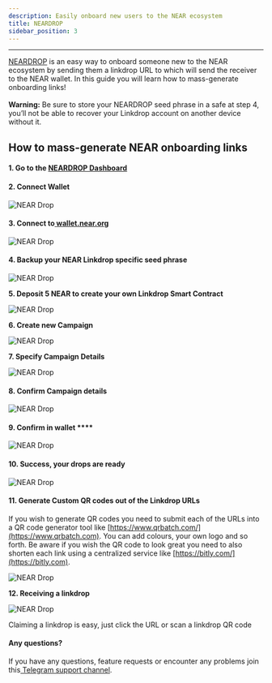 ```yaml
---
description: Easily onboard new users to the NEAR ecosystem
title: NEARDROP
sidebar_position: 3
---
```


---

[NEARDROP](https://app.neardrop.io) is an easy way to onboard someone new to the NEAR ecosystem by sending them a linkdrop URL to which will send the receiver to the NEAR wallet. In this guide you will learn how to mass-generate onboarding links!\
\
**Warning:** Be sure to store your NEARDROP seed phrase in a safe at step 4, you’ll not be able to recover your Linkdrop account on another device without it.

## **How to mass-generate NEAR onboarding links**

#### **1. Go to the** [**NEARDROP Dashboard**](http://app.neardrop.io)

#### **2. Connect Wallet**

![NEAR Drop](/images/neardrop1.png)

#### **3. Connect to**[ **wallet.near.org**](http://wallet.near.org)

![NEAR Drop](/images/neardrop2.png)

#### **4. Backup your NEAR Linkdrop specific seed phrase**

![NEAR Drop](/images/neardrop3.png)

**5. Deposit 5 NEAR to create your own Linkdrop Smart Contract**

![NEAR Drop](/images/neardrop4.png)

**6. Create new Campaign**

![NEAR Drop](/images/neardrop5.png)

**7. Specify Campaign Details**

![NEAR Drop](/images/neardrop6.png)

#### **8. Confirm Campaign details**

![NEAR Drop](/images/neardrop7.png)

#### **9. Confirm in wallet** ****

![NEAR Drop](/images/neardrop8.png)

#### **10. Success, your drops are ready**

![NEAR Drop](/images/neardrop9.png)

#### **11. Generate Custom QR codes out of the Linkdrop URLs**

If you wish to generate QR codes you need to submit each of the URLs into a QR code generator tool like [https://www.qrbatch.com/](https://www.qrbatch.com). You can add colours, your own logo and so forth. Be aware if you wish the QR code to look great you need to also shorten each link using a centralized service like [https://bitly.com/](https://bitly.com).

![NEAR Drop](/images/neardrop10.png)

**12. Receiving a linkdrop**

![NEAR Drop](/images/neardrop11.png)

Claiming a linkdrop is easy, just click the URL or scan a linkdrop QR code

#### **Any questions?**

If you have any questions, feature requests or encounter any problems join this[ Telegram support channel](https://t.me/joinchat/sPqlT3Zt-mAyNmI0).
